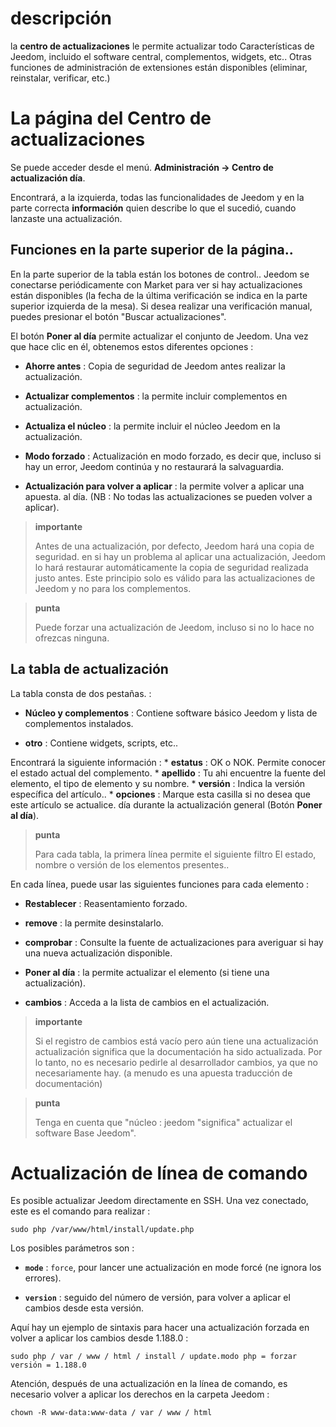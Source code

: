 descripción 
===========

la **centro de actualizaciones** le permite actualizar todo
Características de Jeedom, incluido el software central,
complementos, widgets, etc.. Otras funciones de administración de extensiones
están disponibles (eliminar, reinstalar, verificar, etc.)

La página del Centro de actualizaciones 
================================

Se puede acceder desde el menú. **Administración → Centro de actualización
día**.

Encontrará, a la izquierda, todas las funcionalidades de
Jeedom y en la parte correcta **información** quien describe lo que el
sucedió, cuando lanzaste una actualización.

Funciones en la parte superior de la página.. 
---------------------------------

En la parte superior de la tabla están los botones de control.. Jeedom se
conectarse periódicamente con Market para ver si hay actualizaciones
están disponibles (la fecha de la última verificación se indica en la parte superior
izquierda de la mesa). Si desea realizar una verificación manual,
puedes presionar el botón "Buscar actualizaciones".

El botón **Poner al día** permite actualizar el conjunto de
Jeedom. Una vez que hace clic en él, obtenemos estos diferentes
opciones :

-   **Ahorre antes** : Copia de seguridad de Jeedom antes
    realizar la actualización.

-   **Actualizar complementos** : la permite incluir complementos en
    actualización.

-   **Actualiza el núcleo** : la permite incluir el núcleo Jeedom en
    la actualización.

-   **Modo forzado** : Actualización en modo forzado, es decir
    que, incluso si hay un error, Jeedom continúa y no restaurará
    la salvaguardia.

-   **Actualización para volver a aplicar** : la permite volver a aplicar una apuesta.
    al día. (NB : No todas las actualizaciones se pueden volver a aplicar).

> **importante**
>
> Antes de una actualización, por defecto, Jeedom hará una copia de seguridad. en
> si hay un problema al aplicar una actualización, Jeedom lo hará
> restaurar automáticamente la copia de seguridad realizada justo antes. Este principio
> solo es válido para las actualizaciones de Jeedom y no para los complementos.

> **punta**
>
> Puede forzar una actualización de Jeedom, incluso si no lo hace
> no ofrezcas ninguna.

La tabla de actualización 
---------------------------

La tabla consta de dos pestañas. :

-   **Núcleo y complementos** : Contiene software básico Jeedom y
    lista de complementos instalados.

-   **otro** : Contiene widgets, scripts, etc..

Encontrará la siguiente información : \* **estatus** : OK o NOK.
Permite conocer el estado actual del complemento. \* **apellido** : Tu ahi
encuentre la fuente del elemento, el tipo de elemento y su nombre. \*
**versión** : Indica la versión específica del artículo.. \* **opciones** :
Marque esta casilla si no desea que este artículo se actualice.
día durante la actualización general (Botón **Poner al día**).

> **punta**
>
> Para cada tabla, la primera línea permite el siguiente filtro
> El estado, nombre o versión de los elementos presentes..

En cada línea, puede usar las siguientes funciones para
cada elemento :

-   **Restablecer** : Reasentamiento forzado.

-   **remove** : la permite desinstalarlo.

-   **comprobar** : Consulte la fuente de actualizaciones para averiguar si
    hay una nueva actualización disponible.

-   **Poner al día** : la permite actualizar el elemento (si tiene
    una actualización).

-   **cambios** : Acceda a la lista de cambios en el
    actualización.

> **importante**
>
> Si el registro de cambios está vacío pero aún tiene una actualización
> actualización significa que la documentación ha sido actualizada.
> Por lo tanto, no es necesario pedirle al desarrollador
> cambios, ya que no necesariamente hay. (a menudo es una apuesta
> traducción de documentación)

> **punta**
>
> Tenga en cuenta que &quot;núcleo : jeedom &quot;significa&quot; actualizar el software
> Base Jeedom".

Actualización de línea de comando 
================================

Es posible actualizar Jeedom directamente en SSH.
Una vez conectado, este es el comando para realizar :

    sudo php /var/www/html/install/update.php

Los posibles parámetros son :

-   **`mode`** : `force`, pour lancer une actualización en mode forcé (ne
    ignora los errores).

-   **`version`** : seguido del número de versión, para volver a aplicar el
    cambios desde esta versión.

Aquí hay un ejemplo de sintaxis para hacer una actualización forzada en
volver a aplicar los cambios desde 1.188.0 :

    sudo php / var / www / html / install / update.modo php = forzar versión = 1.188.0

Atención, después de una actualización en la línea de comando, es necesario
volver a aplicar los derechos en la carpeta Jeedom :

    chown -R www-data:www-data / var / www / html
